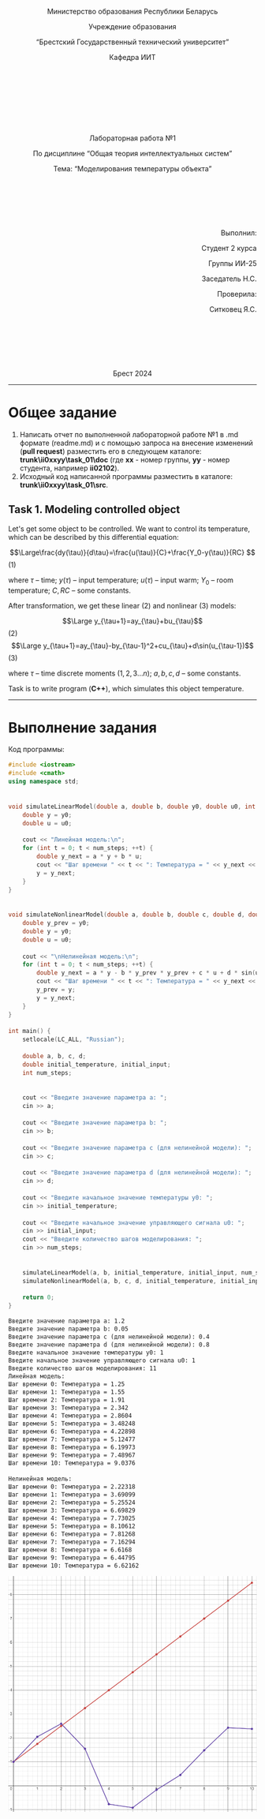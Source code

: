 <p align="center"> Министерство образования Республики Беларусь</p>
<p align="center">Учреждение образования</p>
<p align="center">“Брестский Государственный технический университет”</p>
<p align="center">Кафедра ИИТ</p>
<br><br><br><br><br><br><br>
<p align="center">Лабораторная работа №1</p>
<p align="center">По дисциплине “Общая теория интеллектуальных систем”</p>
<p align="center">Тема: “Моделирования температуры объекта”</p>
<br><br><br><br><br>
<p align="right">Выполнил:</p>
<p align="right">Студент 2 курса</p>
<p align="right">Группы ИИ-25</p>
<p align="right">Заседатель Н.С.</p>
<p align="right">Проверила:</p>
<p align="right">Ситковец Я.С.</p>
<br><br><br><br><br>
<p align="center">Брест 2024</p>

<hr>

# Общее задание #
1. Написать отчет по выполненной лабораторной работе №1 в .md формате (readme.md) и с помощью запроса на внесение изменений (**pull request**) разместить его в следующем каталоге: **trunk\ii0xxyy\task_01\doc** (где **xx** - номер группы, **yy** - номер студента, например **ii02102**).
2. Исходный код написанной программы разместить в каталоге: **trunk\ii0xxyy\task_01\src**.
## Task 1. Modeling controlled object ##
Let's get some object to be controlled. We want to control its temperature, which can be described by this differential equation:

$$\Large\frac{dy(\tau)}{d\tau}=\frac{u(\tau)}{C}+\frac{Y_0-y(\tau)}{RC} $$ (1)

where $\tau$ – time; $y(\tau)$ – input temperature; $u(\tau)$ – input warm; $Y_0$ – room temperature; $C,RC$ – some constants.

After transformation, we get these linear (2) and nonlinear (3) models:

$$\Large y_{\tau+1}=ay_{\tau}+bu_{\tau}$$ (2)
$$\Large y_{\tau+1}=ay_{\tau}-by_{\tau-1}^2+cu_{\tau}+d\sin(u_{\tau-1})$$ (3)

where $\tau$ – time discrete moments ($1,2,3{\dots}n$); $a,b,c,d$ – some constants.

Task is to write program (**С++**), which simulates this object temperature.

<hr>

# Выполнение задания #

Код программы:
```C++
#include <iostream>
#include <cmath> 
using namespace std;


void simulateLinearModel(double a, double b, double y0, double u0, int num_steps) {
    double y = y0; 
    double u = u0; 

    cout << "Линейная модель:\n";
    for (int t = 0; t < num_steps; ++t) {
        double y_next = a * y + b * u;
        cout << "Шаг времени " << t << ": Температура = " << y_next << std::endl;
        y = y_next; 
    }
}


void simulateNonlinearModel(double a, double b, double c, double d, double y0, double u0, int num_steps) {
    double y_prev = y0; 
    double y = y0; 
    double u = u0; 

    cout << "\nНелинейная модель:\n";
    for (int t = 0; t < num_steps; ++t) {
        double y_next = a * y - b * y_prev * y_prev + c * u + d * sin(u);
        cout << "Шаг времени " << t << ": Температура = " << y_next << std::endl;
        y_prev = y; 
        y = y_next; 
    }
}

int main() {
    setlocale(LC_ALL, "Russian");
    
    double a, b, c, d;
    double initial_temperature, initial_input;
    int num_steps;

   
    cout << "Введите значение параметра a: ";
    cin >> a;

    cout << "Введите значение параметра b: ";
    cin >> b;

    cout << "Введите значение параметра c (для нелинейной модели): ";
    cin >> c;

    cout << "Введите значение параметра d (для нелинейной модели): ";
    cin >> d;

    cout << "Введите начальное значение температуры y0: ";
    cin >> initial_temperature;

    cout << "Введите начальное значение управляющего сигнала u0: ";
    cin >> initial_input;
    cout << "Введите количество шагов моделирования: ";
    cin >> num_steps;

   
    simulateLinearModel(a, b, initial_temperature, initial_input, num_steps);
    simulateNonlinearModel(a, b, c, d, initial_temperature, initial_input, num_steps);

    return 0;
}
```     
```
Введите значение параметра a: 1.2
Введите значение параметра b: 0.05
Введите значение параметра c (для нелинейной модели): 0.4
Введите значение параметра d (для нелинейной модели): 0.8
Введите начальное значение температуры y0: 1
Введите начальное значение управляющего сигнала u0: 1
Введите количество шагов моделирования: 11
Линейная модель:
Шаг времени 0: Температура = 1.25
Шаг времени 1: Температура = 1.55
Шаг времени 2: Температура = 1.91
Шаг времени 3: Температура = 2.342
Шаг времени 4: Температура = 2.8604
Шаг времени 5: Температура = 3.48248
Шаг времени 6: Температура = 4.22898
Шаг времени 7: Температура = 5.12477
Шаг времени 8: Температура = 6.19973
Шаг времени 9: Температура = 7.48967
Шаг времени 10: Температура = 9.0376

Нелинейная модель:
Шаг времени 0: Температура = 2.22318
Шаг времени 1: Температура = 3.69099
Шаг времени 2: Температура = 5.25524
Шаг времени 3: Температура = 6.69829
Шаг времени 4: Температура = 7.73025
Шаг времени 5: Температура = 8.10612
Шаг времени 6: Температура = 7.81268
Шаг времени 7: Температура = 7.16294
Шаг времени 8: Температура = 6.6168
Шаг времени 9: Температура = 6.44795
Шаг времени 10: Температура = 6.62162
```
![График](./graphics.png)